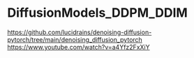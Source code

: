 # DiffusionModels_DDPM_DDIM

https://github.com/lucidrains/denoising-diffusion-pytorch/tree/main/denoising_diffusion_pytorch
https://www.youtube.com/watch?v=a4Yfz2FxXiY
